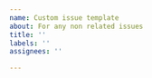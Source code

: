 ```yaml
---
name: Custom issue template
about: For any non related issues
title: ''
labels: ''
assignees: ''

---
```



